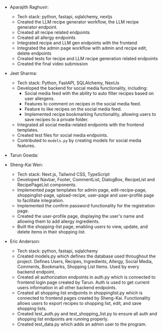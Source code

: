 - Aparajith Raghuvir:
  - Tech stack: python, fastapi, sqlalchemy, nextjs
  - Created the LLM recipe generator workflow, the LLM recipe generator endpoint.
  - Created all recipe related endpoints
  - Created all allergy endpoints
  - Integrated recipe and LLM gen endpoints with the frontend
  - Integrated the admin page workflow with admin and recipe edit, delete endpoints
  - Created tests for recipe and LLM recipe generation related endpoints
  - Created the final video submission
- Jeet Sharma:  
  - Tech stack: Python, FastAPI, SQLAlchemy, NextJs
  - Developed the backend for social media functionality, including:  
    - Social media feed with the ability to auto filter recipes based on user allergens.  
    - Features to comment on recipes in the social media feed.  
    - Feature to like recipes on the social media feed.  
    - Implemented recipe bookmarking functionality, allowing users to save recipes to a private folder.  
  - Integrated all social media-related endpoints with the frontend templates.  
  - Created test files for social media endpoints.  
  - Contributed to `models.py` by creating models for social media features.  

- Tarun Gowda:
- Sheng-Kai Wen:
  - Tech stack: Next.js, Tailwind CSS, TypeScript
  - Developed Navbar, Footer, CommentList, DialogBox, RecipeList and RecipePageList components.
  - Implemented page templates for admin page, edit-recipe-page, shoppinglist-page, upload-recipe, user-page and user-profile page to facilitate integration.
  - Implemented the confirm password functionality for the registration page.
  - Created the user-profile page, displaying the user's name and allowing them to add allergy ingredients.
  - Built the shopping-list page, enabling users to view, update, and delete items in their shopping list.
- Eric Anderson:
  - Tech stack: python, fastapi, sqlalchemy
  - Created models.py which defines the database used throughout the project. Defines Users, Recipes, Ingredients, Allergy, Social Media, Comments, Bookmarks, Shopping List Items. Used by every backend endpoint.
  - Created all authorization endpoints in auth.py which is connected to frontend login page created by Tarun. Auth is used to get current users information in all other backend endpoints.
  - Created all shopping list endpoints in shoppinglist.py which is connected to frontend pages created by Sheng-Kai. Functionality allows users to export recipes to shopping list, edit, and save shopping lists.
  - Created test_auth.py and test_shopping_list.py to ensure all auth and shopping list endpoints are running properly.
  - Created test_data.py which adds an admin user to the program.
